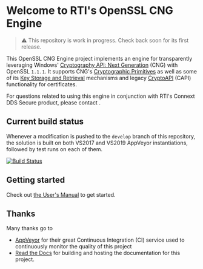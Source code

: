 # Welcome to RTI's OpenSSL CNG Engine

> :warning: This repository is work in progress. Check back soon for its first release.

This OpenSSL CNG Engine project implements an engine for transparently leveraging Windows' [Cryptography API: Next Generation](https://docs.microsoft.com/en-us/windows/win32/seccng/cng-portal) (CNG) with OpenSSL `1.1.1`. It supports CNG's [Cryptographic Primitives](https://docs.microsoft.com/en-us/windows/win32/seccng/cryptographic-primitives) as well as some of its [Key Storage and Retrieval](https://docs.microsoft.com/en-us/windows/win32/seccng/key-storage-and-retrieval) mechanisms and legacy [CryptoAPI](https://docs.microsoft.com/en-us/windows/win32/api/wincrypt/>) (CAPI) functionality for certificates.

For questions related to using this engine in conjunction with RTI's Connext DDS Secure product, please contact .

## Current build status

Whenever a modification is pushed to the `develop` branch of this repository, the solution is built on both VS2017 and VS2019 AppVeyor instantiations, followed by test runs on each of them.

[![Build Status](https://ci.appveyor.com/api/projects/status/github/rticommunity/openssl-cng-engine?branch=develop&svg=true&passingText=passing%20%F0%9F%A5%B3)](https://ci.appveyor.com/project/rticommunity/openssl-cng-engine/branch/develop)

## Getting started

Check out [the User's Manual](https://openssl-cng-engine.readthedocs.io/en/latest/index.html) to get started.

## Thanks

Many thanks go to

- [AppVeyor](https://www.appveyor.com) for their great Continuous Integration (CI) service used to continuously monitor the quality of this project
- [Read the Docs](https://www.readthedocs.org) for building and hosting the documentation for this project.
